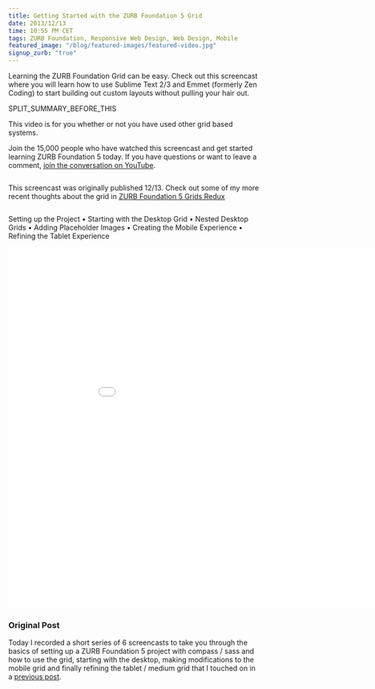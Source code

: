 ```yaml
---
title: Getting Started with the ZURB Foundation 5 Grid
date: 2013/12/13
time: 10:55 PM CET
tags: ZURB Foundation, Responsive Web Design, Web Design, Mobile
featured_image: "/blog/featured-images/featured-video.jpg"
signup_zurb: "true"
---
```


Learning the ZURB Foundation Grid can be easy. Check out this screencast where you will learn how to use Sublime Text 2/3 and Emmet (formerly Zen Coding) to start building out custom layouts without pulling your hair out.

SPLIT\_SUMMARY\_BEFORE\_THIS

This video is for you whether or not you have used other grid based systems.

Join the 15,000 people who have watched this screencast and get started learning ZURB Foundation 5 today. If you have questions or want to leave a comment, [join the conversation on YouTube](//www.youtube.com/watch?v=kk6KpKK5Jjc).

<div class="row">
	<div class="small-10 columns small-centered">
		<div class="panel callout">
			<p>This screencast was originally published 12/13. Check out some of my more recent thoughts about the grid in <a href="/blog/zurb-foundation-5-grids-redux">ZURB Foundation 5 Grids Redux</a></p>
		</div>
	</div>
</div>

Setting up the Project &bull; Starting with the Desktop Grid &bull; Nested Desktop Grids &bull; Adding Placeholder Images &bull; Creating the Mobile Experience &bull; Refining the Tablet Experience



<div class="flex-video widescreen"><iframe width="960" height="720" src="//www.youtube.com/embed/kk6KpKK5Jjc?rel=0" frameborder="0" allowfullscreen></iframe></div>

### Original Post

Today I recorded a short series of 6 screencasts to take you through the basics of setting up a ZURB Foundation 5 project with compass / sass and how to use the grid, starting with the desktop, making modifications to the mobile grid and finally refining the tablet / medium grid that I touched on in a [previous post](http://www.manofstone.com/blog/zurb-foundation-5-medium-grid).
